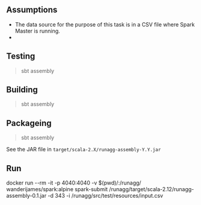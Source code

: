 ## Assumptions

- The data source for the purpose of this task is in a CSV file where Spark Master is running.
- 

## Testing

> sbt assembly

## Building

> sbt assembly

## Packageing

> sbt assembly

See the JAR file in `target/scala-2.X/runagg-assembly-Y.Y.jar`

## Run

docker run --rm -it -p 4040:4040 -v $(pwd)/:/runagg/ wanderijames/spark:alpine spark-submit /runagg/target/scala-2.12/runagg-assembly-0.1.jar -d 343 -i /runagg/src/test/resources/input.csv
